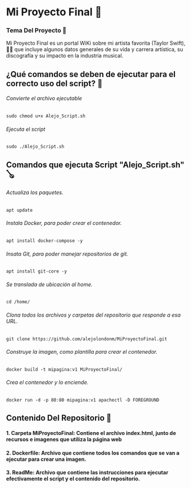 # Mi Proyecto Final :dvd:
### Tema Del Proyecto :minidisc: 
Mi Proyecto Final es un portal WiKi sobre mi artista favorita (Taylor Swift), :woman_singer: que incluye algunos datos generales de su vida y carrera artística, su discografía y su impacto en la industria musical.

## ¿Qué comandos se deben de ejecutar para el correcto uso del script? :musical_keyboard:
###### Convierte el archivo ejecutable
```
sudo chmod u+x Alejo_Script.sh
```
###### Ejecuta el script
```
sudo ./Alejo_Script.sh
```

## Comandos que ejecuta Script "Alejo_Script.sh" :banjo:

###### Actualiza los paquetes. 
`apt update`

###### Instala Docker, para poder crear el contenedor.
`apt install docker-compose -y`

###### Insata Git, para poder manejar repositorios de git.
`apt install git-core -y`

###### Se translada de ubicación al home.
`cd /home/`

###### Clona todos los archivos y carpetas del repositorio que responde a esa URL.
`git clone https://github.com/alejolondonm/MiProyectoFinal.git`

###### Construye la imagen, como plantilla para crear el contenedor.
`docker build -t mipagina:v1 MiProyectoFinal/`

###### Crea el contenedor y lo enciende.
`docker run -d -p 80:80 mipagina:v1 apachectl -D FOREGROUND`

## Contenido Del Repositorio :guitar:
#### 1. Carpeta MiProyectoFinal: Contiene el archivo index.html, junto de recursos e imagenes que utiliza la página web
#### 2. Dockerfile: Archivo que contiene todos los comandos que se van a ejecutar para crear una imagen.
#### 3. ReadMe: Archivo que contiene las instrucciones para ejecutar efectivamente el script y el contenido del repositorio.
